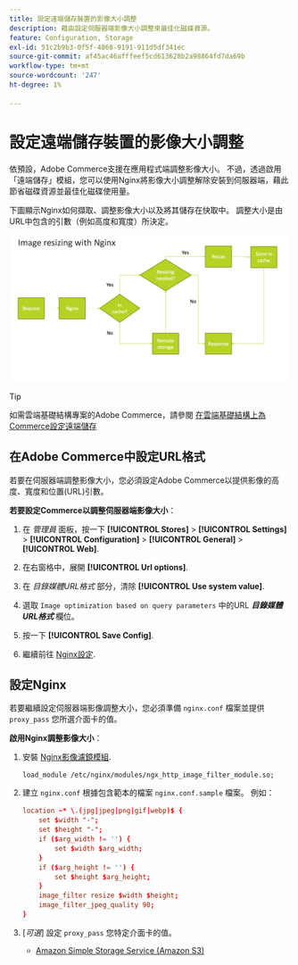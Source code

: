 ```yaml
---
title: 設定遠端儲存裝置的影像大小調整
description: 藉由設定伺服器端影像大小調整來最佳化磁碟資源。
feature: Configuration, Storage
exl-id: 51c2b9b3-0f5f-4868-9191-911d5df341ec
source-git-commit: af45ac46afffeef5cd613628b2a98864fd7da69b
workflow-type: tm+mt
source-wordcount: '247'
ht-degree: 1%

---
```


# 設定遠端儲存裝置的影像大小調整

依預設，Adobe Commerce支援在應用程式端調整影像大小。 不過，透過啟用「遠端儲存」模組，您可以使用Nginx將影像大小調整解除安裝到伺服器端，藉此節省磁碟資源並最佳化磁碟使用量。

下圖顯示Nginx如何擷取、調整影像大小以及將其儲存在快取中。 調整大小是由URL中包含的引數（例如高度和寬度）所決定。

![調整影像大小](../../assets/configuration/remote-storage-nginx-image-resize.png)

>[!TIP]
>
>如需雲端基礎結構專案的Adobe Commerce，請參閱 [在雲端基礎結構上為Commerce設定遠端儲存](cloud-support.md)

## 在Adobe Commerce中設定URL格式

若要在伺服器端調整影像大小，您必須設定Adobe Commerce以提供影像的高度、寬度和位置(URL)引數。

**若要設定Commerce以調整伺服器端影像大小**：

1. 在 _管理員_ 面板，按一下 **[!UICONTROL Stores]** > **[!UICONTROL Settings]** > **[!UICONTROL Configuration]** > **[!UICONTROL General]** > **[!UICONTROL Web]**.

1. 在右窗格中，展開 **[!UICONTROL Url options]**.

1. 在 _目錄媒體URL格式_ 部分，清除 **[!UICONTROL Use system value]**.

1. 選取 `Image optimization based on query parameters` 中的URL **_目錄媒體URL格式_** 欄位。

1. 按一下 **[!UICONTROL Save Config]**.

1. 繼續前往 [Nginx設定](#configure-nginx).

## 設定Nginx

若要繼續設定伺服器端影像調整大小，您必須準備 `nginx.conf` 檔案並提供 `proxy_pass` 您所選介面卡的值。

**啟用Nginx調整影像大小**：

1. 安裝 [Nginx影像濾鏡模組][nginx-module].

   ```shell
   load_module /etc/nginx/modules/ngx_http_image_filter_module.so;
   ```

1. 建立 `nginx.conf` 根據包含範本的檔案 `nginx.conf.sample` 檔案。 例如：

   ```conf
   location ~* \.(jpg|jpeg|png|gif|webp)$ {
       set $width "-";
       set $height "-";
       if ($arg_width != '') {
           set $width $arg_width;
       }
       if ($arg_height != '') {
           set $height $arg_height;
       }
       image_filter resize $width $height;
       image_filter_jpeg_quality 90;
   }
   ```

1. [_可選_] 設定 `proxy_pass` 您特定介面卡的值。

   - [Amazon Simple Storage Service (Amazon S3)](remote-storage-aws-s3.md)

<!-- link definitions -->

[nginx-module]: https://nginx.org/en/docs/http/ngx_http_image_filter_module.html
